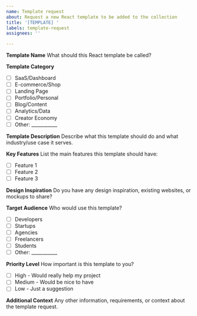 ```yaml
---
name: Template request
about: Request a new React template to be added to the collection
title: '[TEMPLATE] '
labels: template-request
assignees: ''

---
```


**Template Name**
What should this React template be called?

**Template Category**
- [ ] SaaS/Dashboard
- [ ] E-commerce/Shop
- [ ] Landing Page
- [ ] Portfolio/Personal
- [ ] Blog/Content
- [ ] Analytics/Data
- [ ] Creator Economy
- [ ] Other: ___________

**Template Description**
Describe what this template should do and what industry/use case it serves.

**Key Features**
List the main features this template should have:
- [ ] Feature 1
- [ ] Feature 2
- [ ] Feature 3

**Design Inspiration**
Do you have any design inspiration, existing websites, or mockups to share?

**Target Audience**
Who would use this template?
- [ ] Developers
- [ ] Startups
- [ ] Agencies
- [ ] Freelancers
- [ ] Students
- [ ] Other: ___________

**Priority Level**
How important is this template to you?
- [ ] High - Would really help my project
- [ ] Medium - Would be nice to have
- [ ] Low - Just a suggestion

**Additional Context**
Any other information, requirements, or context about the template request.
